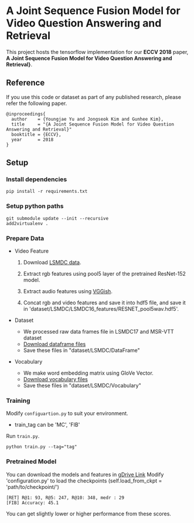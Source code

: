 # A Joint Sequence Fusion Model for Video Question Answering and Retrieval

This project hosts the tensorflow implementation for our **ECCV 2018** paper, **A Joint Sequence Fusion Model for Video Question Answering and Retrieval}**.


## Reference

If you use this code or dataset as part of any published research, please refer the following paper.

```
@inproceedings{
  author    = {Youngjae Yu and Jongseok Kim and Gunhee Kim},
  title     = "{A Joint Sequence Fusion Model for Video Question Answering and Retrieval}"
  booktitle = {ECCV},
  year      = 2018
}
```


## Setup


### Install dependencies
```
pip install -r requirements.txt
```

### Setup python paths
```
git submodule update --init --recursive
add2virtualenv .
```



### Prepare Data

- Video Feature

  1. Download [LSMDC data](https://sites.google.com/site/describingmovies/lsmdc-2016/download).

  2. Extract rgb features using pool5 layer of the pretrained ResNet-152 model.

  3. Extract audio features using [VGGish](https://github.com/tensorflow/models/tree/master/research/audioset).

  4. Concat rgb and video features and save it into hdf5 file, and save it in 'dataset/LSMDC/LSMDC16_features/RESNET_pool5wav.hdf5'.

- Dataset
  - We processed raw data frames file in LSMDC17 and MSR-VTT dataset
  - [Download dataframe files](https://drive.google.com/drive/folders/1_Wyr2VEWU4N-OgLBaQDGWXqD2TXXUBaF?usp=sharing)
  - Save these files in "dataset/LSMDC/DataFrame"

- Vocabulary

  - We make word embedding matrix using GloVe Vector.
  - [Download vocabulary files](https://drive.google.com/drive/folders/1GsArc0BuxzMAYobzbhWMj7MEUPDuneeC?usp=sharing)
  - Save these files in "dataset/LSMDC/Vocabulary"


### Training

Modify `configuartion.py` to suit your environment.

  - train_tag can be 'MC', 'FIB'

Run `train.py`.

```
python train.py --tag="tag"
```

### Pretrained Model

You can download the models and features in [gDrive Link](https://drive.google.com/open?id=1w86Rx2yvucUYQDTkew89h5KlRQPRcwHI)
Modify 'configuration.py' to load the checkpoints (self.load_from_ckpt = 'path/to/checkpoint/')

```
[RET] R@1: 93, R@5: 247, R@10: 348, medr : 29
[FIB] Accuracy: 45.1
```

You can get slightly lower or higher performance from these scores.


